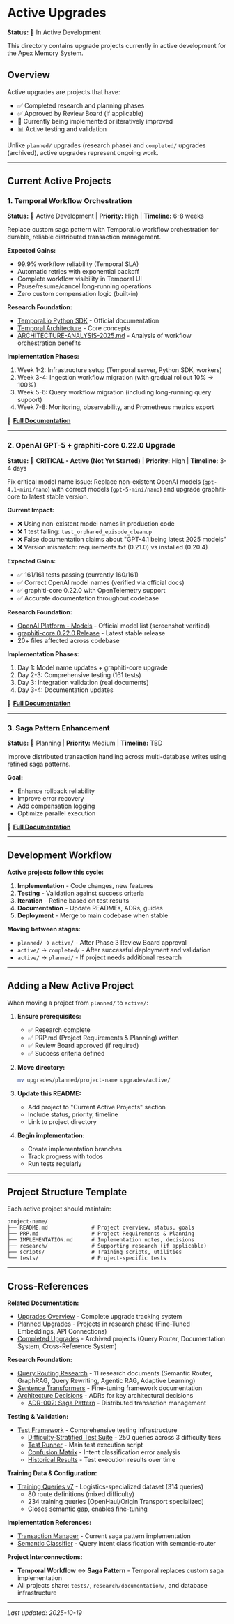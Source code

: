 # Active Upgrades

**Status:** 🚀 In Active Development

This directory contains upgrade projects currently in active development for the Apex Memory System.

## Overview

Active upgrades are projects that have:
- ✅ Completed research and planning phases
- ✅ Approved by Review Board (if applicable)
- 🚀 Currently being implemented or iteratively improved
- 📊 Active testing and validation

Unlike `planned/` upgrades (research phase) and `completed/` upgrades (archived), active upgrades represent ongoing work.

---

## Current Active Projects

### 1. Temporal Workflow Orchestration

**Status:** 🚀 Active Development | **Priority:** High | **Timeline:** 6-8 weeks

Replace custom saga pattern with Temporal.io workflow orchestration for durable, reliable distributed transaction management.

**Expected Gains:**
- 99.9% workflow reliability (Temporal SLA)
- Automatic retries with exponential backoff
- Complete workflow visibility in Temporal UI
- Pause/resume/cancel long-running operations
- Zero custom compensation logic (built-in)

**Research Foundation:**
- [Temporal.io Python SDK](https://docs.temporal.io/develop/python) - Official documentation
- [Temporal Architecture](https://docs.temporal.io/concepts) - Core concepts
- [ARCHITECTURE-ANALYSIS-2025.md](../../ARCHITECTURE-ANALYSIS-2025.md) - Analysis of workflow orchestration benefits

**Implementation Phases:**
1. Week 1-2: Infrastructure setup (Temporal server, Python SDK, workers)
2. Week 3-4: Ingestion workflow migration (with gradual rollout 10% → 100%)
3. Week 5-6: Query workflow migration (including long-running query support)
4. Week 7-8: Monitoring, observability, and Prometheus metrics export

📂 **[Full Documentation](temporal-implementation/)**

---

### 2. OpenAI GPT-5 + graphiti-core 0.22.0 Upgrade

**Status:** 🔴 **CRITICAL - Active (Not Yet Started)** | **Priority:** High | **Timeline:** 3-4 days

Fix critical model name issue: Replace non-existent OpenAI models (`gpt-4.1-mini/nano`) with correct models (`gpt-5-mini/nano`) and upgrade graphiti-core to latest stable version.

**Current Impact:**
- ❌ Using non-existent model names in production code
- ❌ 1 test failing: `test_orphaned_episode_cleanup`
- ❌ False documentation claims about "GPT-4.1 being latest 2025 models"
- ❌ Version mismatch: requirements.txt (0.21.0) vs installed (0.20.4)

**Expected Gains:**
- ✅ 161/161 tests passing (currently 160/161)
- ✅ Correct OpenAI model names (verified via official docs)
- ✅ graphiti-core 0.22.0 with OpenTelemetry support
- ✅ Accurate documentation throughout codebase

**Research Foundation:**
- [OpenAI Platform - Models](https://platform.openai.com/docs/models) - Official model list (screenshot verified)
- [graphiti-core 0.22.0 Release](https://github.com/getzep/graphiti/releases) - Latest stable release
- 20+ files affected across codebase

**Implementation Phases:**
1. Day 1: Model name updates + graphiti-core upgrade
2. Day 2-3: Comprehensive testing (161 tests)
3. Day 3: Integration validation (real documents)
4. Day 3-4: Documentation updates

📂 **[Full Documentation](gpt5-graphiti-upgrade/)**

---

### 3. Saga Pattern Enhancement

**Status:** 📝 Planning | **Priority:** Medium | **Timeline:** TBD

Improve distributed transaction handling across multi-database writes using refined saga patterns.

**Goal:**
- Enhance rollback reliability
- Improve error recovery
- Add compensation logging
- Optimize parallel execution

📂 **[Full Documentation](saga-pattern-enhancement/)**

---

## Development Workflow

**Active projects follow this cycle:**

1. **Implementation** - Code changes, new features
2. **Testing** - Validation against success criteria
3. **Iteration** - Refine based on test results
4. **Documentation** - Update READMEs, ADRs, guides
5. **Deployment** - Merge to main codebase when stable

**Moving between stages:**
- `planned/` → `active/` - After Phase 3 Review Board approval
- `active/` → `completed/` - After successful deployment and validation
- `active/` → `planned/` - If project needs additional research

---

## Adding a New Active Project

When moving a project from `planned/` to `active/`:

1. **Ensure prerequisites:**
   - ✅ Research complete
   - ✅ PRP.md (Project Requirements & Planning) written
   - ✅ Review Board approved (if required)
   - ✅ Success criteria defined

2. **Move directory:**
   ```bash
   mv upgrades/planned/project-name upgrades/active/
   ```

3. **Update this README:**
   - Add project to "Current Active Projects" section
   - Include status, priority, timeline
   - Link to project directory

4. **Begin implementation:**
   - Create implementation branches
   - Track progress with todos
   - Run tests regularly

---

## Project Structure Template

Each active project should maintain:

```
project-name/
├── README.md              # Project overview, status, goals
├── PRP.md                 # Project Requirements & Planning
├── IMPLEMENTATION.md      # Implementation notes, decisions
├── research/              # Supporting research (if applicable)
├── scripts/               # Training scripts, utilities
└── tests/                 # Project-specific tests
```

---

## Cross-References

**Related Documentation:**
- [Upgrades Overview](../README.md) - Complete upgrade tracking system
- [Planned Upgrades](../planned/README.md) - Projects in research phase (Fine-Tuned Embeddings, API Connections)
- [Completed Upgrades](../completed/README.md) - Archived projects (Query Router, Documentation System, Cross-Reference System)

**Research Foundation:**
- [Query Routing Research](../../research/documentation/query-routing/) - 11 research documents (Semantic Router, GraphRAG, Query Rewriting, Agentic RAG, Adaptive Learning)
- [Sentence Transformers](../../research/documentation/sentence-transformers/) - Fine-tuning framework documentation
- [Architecture Decisions](../../research/architecture-decisions/) - ADRs for key architectural decisions
  - [ADR-002: Saga Pattern](../../research/architecture-decisions/ADR-002-saga-pattern-distributed-writes.md) - Distributed transaction management

**Testing & Validation:**
- [Test Framework](../../tests/) - Comprehensive testing infrastructure
  - [Difficulty-Stratified Test Suite](../../tests/test-suites/difficulty-stratified-250-queries.json) - 250 queries across 3 difficulty tiers
  - [Test Runner](../../tests/analysis/difficulty_stratified_test.py) - Main test execution script
  - [Confusion Matrix](../../tests/analysis/confusion_matrix.txt) - Intent classification error analysis
  - [Historical Results](../../tests/results/stratified/) - Test execution results over time

**Training Data & Configuration:**
- [Training Queries v7](../../apex-memory-system/config/training-queries-v7.json) - Logistics-specialized dataset (314 queries)
  - 80 route definitions (mixed difficulty)
  - 234 training queries (OpenHaul/Origin Transport specialized)
  - Closes semantic gap, enables fine-tuning

**Implementation References:**
- [Transaction Manager](../../apex-memory-system/src/apex_memory/services/transaction_manager.py) - Current saga pattern implementation
- [Semantic Classifier](../../apex-memory-system/src/apex_memory/query_router/semantic_classifier.py) - Query intent classification with semantic-router

**Project Interconnections:**
- **Temporal Workflow** ↔ **Saga Pattern** - Temporal replaces custom saga implementation
- All projects share: `tests/`, `research/documentation/`, and database infrastructure

---

*Last updated: 2025-10-19*
